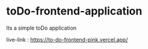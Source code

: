 # toDo-frontend-application


Its a simple toDo application 

live-link : https://to-do-frontend-pink.vercel.app/
